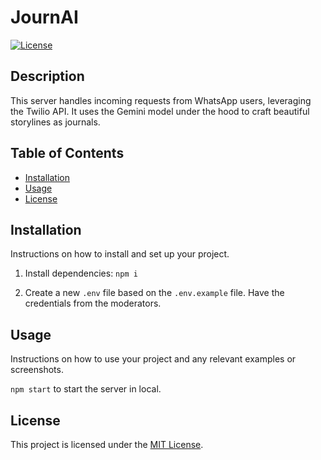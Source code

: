 # JournAI

[![License](https://img.shields.io/badge/license-MIT-blue.svg)](LICENSE)

## Description

This server handles incoming requests from WhatsApp users, leveraging the Twilio API. It uses the Gemini model under the hood to craft beautiful storylines as journals.


## Table of Contents

- [Installation](#installation)
- [Usage](#usage)
- [License](#license)

## Installation

Instructions on how to install and set up your project.


1. Install dependencies: ```npm i```

2. Create a new `.env` file based on the `.env.example` file. Have the credentials from the moderators.


## Usage

Instructions on how to use your project and any relevant examples or screenshots.

```npm start``` to start the server in local.

## License

This project is licensed under the [MIT License](LICENSE).